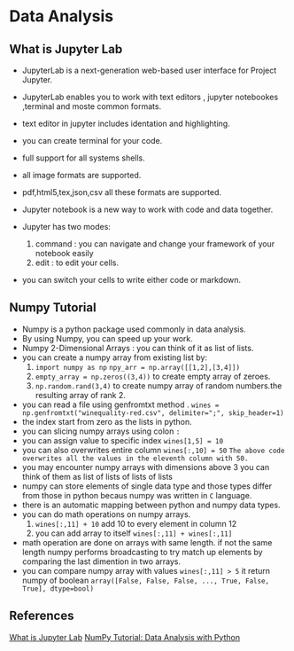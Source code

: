 # Data Analysis

## What is Jupyter Lab 

* JupyterLab is a next-generation web-based user interface for Project Jupyter.
* JupyterLab enables you to work with text editors , jupyter notebookes ,terminal and moste common formats.
* text editor in jupyter includes identation and highlighting.
* you can create terminal for your code.
* full support for all systems shells.
* all image formats are supported.
* pdf,html5,tex,json,csv all these formats are supported.
* Jupyter notebook is a new way to work with code and data together.
* Jupyter has two modes:
  1. command : you can navigate and change your framework of your notebook easily
  2. edit : to edit your cells.

* you can switch your cells to write either code or markdown.
  

## Numpy Tutorial 
* Numpy is a python package used commonly in data analysis.
* By using Numpy, you can speed up your work.
* Numpy 2-Dimensional Arrays : you can think of it as list of lists.
* you can create a numpy array from existing list by:
  1. `import numpy as np` `npy_arr = np.array([[1,2],[3,4]])`
  2. `empty_array = np.zeros((3,4))` to create empty array of zeroes.
  3. `np.random.rand(3,4)` to create numpy array of random numbers.the resulting array of rank 2.
* you can read a file using genfromtxt method . `wines = np.genfromtxt("winequality-red.csv", delimiter=";", skip_header=1)`
* the index start from zero as the lists in python.
* you can slicing numpy arrays using colon `:` 
* you can assign value to specific index `wines[1,5] = 10`
* you can also overwrites entire column `wines[:,10] = 50`
`The above code overwrites all the values in the eleventh column with 50.`
* you may encounter numpy arrays with dimensions above 3 you can think of them as list of lists of lists of lists
* numpy can store elements of single data type and those types differ  from those in python becaus numpy was written in `C` language.
* there is an automatic mapping between python and numpy data types.
* you can do math operations on numpy arrays.
  1. `wines[:,11] + 10` add 10 to every element in column 12
  2. you can add array to itself `wines[:,11] + wines[:,11]`
* math operation are done on arrays with same length. if not the same length numpy performs broadcasting to try match up elements by comparing the last dimention in two arrays.
*  you can compare numpy array with values `wines[:,11] > 5` it return numpy of boolean `array([False, False, False, ..., True, False, True], dtype=bool)`


## References
[What is Jupyter Lab](https://jupyterlab.readthedocs.io/en/stable/getting_started/overview.html)
[NumPy Tutorial: Data Analysis with Python](https://www.dataquest.io/blog/numpy-tutorial-python/)







